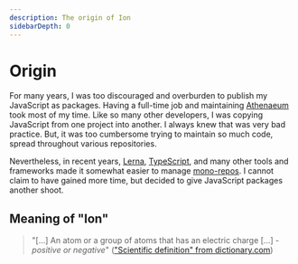 ```yaml
---
description: The origin of Ion
sidebarDepth: 0
---
```


# Origin

For many years, I was too discouraged and overburden to publish my JavaScript as packages.
Having a full-time job and maintaining [Athenaeum](https://aedart.github.io/athenaeum/) took most of my time. 
Like so many other developers, I was copying JavaScript from one project into another. 
I always knew that was very bad practice. But, it was too cumbersome trying to maintain so much code, spread throughout various repositories.  

Nevertheless, in recent years, [Lerna](https://lerna.js.org/), [TypeScript](https://www.typescriptlang.org/), and many other tools and frameworks made it somewhat easier to manage [mono-repos](https://en.wikipedia.org/wiki/Monorepo).
I cannot claim to have gained more time, but decided to give JavaScript packages another shoot.

## Meaning of "Ion"

> "[...] An atom or a group of atoms that has an electric charge [...]  - _positive or negative_" (["Scientific definition" from dictionary.com](https://www.dictionary.com/browse/ion))

